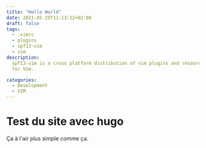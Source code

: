 ```yaml
---
title: "Hello World"
date: 2021-05-25T11:13:12+02:00
draft: false
tags:
  - .vimrc
  - plugins
  - spf13-vim
  - vim
description:
  spf13-vim is a cross platform distribution of vim plugins and resources
  for Vim.

categories:
  - Development
  - VIM
---
```


# Test du site avec hugo

Ça à l'air plus simple comme ça.

